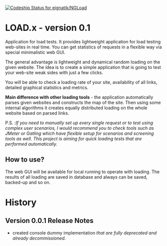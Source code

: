 [ ![Codeship Status for eignatik/NGLoad](https://app.codeship.com/projects/b2b34220-8fd1-0135-dea1-4e7f25354534/status?branch=develop)](https://app.codeship.com/projects/250072)

# LOAD.x - version 0.1
Application for load tests. It provides lightweight application for load testing web-sites in real time. You can get statistics of requests in a flexible way via special minimalistic web GUI.

The general advantage is lightweight and dynamical random loading on the given website. The idea is to create a simple application that is going to test your web-site weak sides with just a few clicks.

You will be able to check a loading rate of your site, availability of all links, detailed graphical statistics and metrics. 

**Main difference with other loading tools** - the application automatically parses given websites and constructs the map of the site. Then using some internal algorithms it creates equally distributed loading on the whole website based on parsed links.

P.S. :*If you need to manually set up every single request or to test using complex user scenarios, I would recommend you to check tools such as JMeter or Gatling which have flexible setup for scenarios and screening tools as well. This project is aiming for quick loading tests that are performed automatically.*

## How to use?
The web GUI will be available for local running to operate with loading. 
The results of all loading are saved in database and always can be saved, backed-up and so on.

# History
## Version 0.0.1 Release Notes
- created console dummy implementation *that are fully deprecated and already decommissioned*. 
